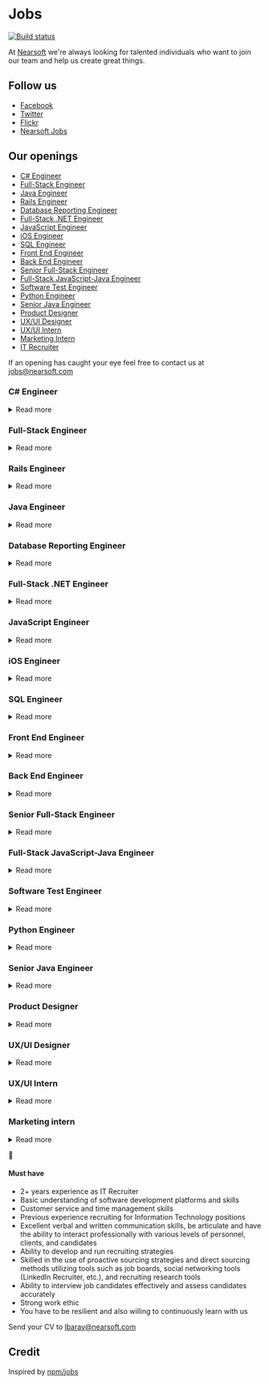 # Jobs

[![Build status](https://img.shields.io/travis/Nearsoft/jobs.svg)](https://travis-ci.org/Nearsoft/jobs)

At [Nearsoft](https://nearsoft.com) we're always looking for talented individuals who want to join our team and help us create great things.

## Follow us

* [Facebook](https://www.facebook.com/NearsoftInc)
* [Twitter](https://twitter.com/nearsoft)
* [Flickr](https://www.flickr.com/photos/nearsoft)
* [Nearsoft Jobs](http://nearsoftjobs.com)

## Our openings

<!-- yaspeller ignore:start -->

* [C# Engineer](#c-engineer)
* [Full-Stack Engineer](#full-stack-engineer)
* [Java Engineer](#java-engineer)
* [Rails Engineer](#rails-engineer)
* [Database Reporting Engineer](#database-reporting-engineer)
* [Full-Stack .NET Engineer](#full-stack-net-engineer)
* [JavaScript Engineer](#javascript-engineer)
* [iOS Engineer](#ios-engineer)
* [SQL Engineer](#sql-engineer)
* [Front End Engineer](#front-end-engineer)
* [Back End Engineer](#back-end-engineer)
* [Senior Full-Stack Engineer](#senior-full-stack-engineer)
* [Full-Stack JavaScript-Java Engineer](#full-stack-javascript-java-engineer)
* [Software Test Engineer](#software-test-engineer)
* [Python Engineer](#python-engineer)
* [Senior Java Engineer](#senior-java-engineer)
* [Product Designer](#product-designer)
* [UX/UI Designer](#uxui-designer)
* [UX/UI Intern](#uxui-intern)
* [Marketing Intern](#marketing-intern)
* [IT Recruiter](#it-recruiter)

<!-- yaspeller ignore:end -->

If an opening has caught your eye feel free to contact us at
[jobs@nearsoft.com](mailto:jobs@nearsoft.com) <!-- yaspeller ignore -->

### C# Engineer

<details><summary>Read more</summary>

📈

As a Senior C# Engineer, you will enhance our advisor technology using C#, HTML5, and CSS3.
Embrace code quality by using modern testing tools like Cucumber.
Experience the power of the cloud while using Amazon Web Services (AWS) to build out environments, run scenarios, and communicate between microservices.

#### Responsibilities

* Work with a team of software engineers delivering projects as the "go to person"
* Develop & maintain customer facing Web products and Back End services
* Writing unit tests and integration tests for max coverage
* Improve the design of the code as the product evolves
* Deploy and test code to ensure no defects
* Build out RESTful APIs and consume third-party APIs
* Work with business operations to turn requirements into technical solutions

#### Experience

* 3+ years of professional experience using C# and .NET framework
* 3+ years experience with WPF and Windows Forms
* 2+ years basic knowledge of JavaScript frameworks like, React.js, or jQuery
* HTML5 CSS, DOM traversal/manipulation, event capturing
* Familiarity with Ajax, partial page updates, and async request handling
* Experience working in an agile scrum development team
* Excellent communicator, amazing at documentation
* Knowledge of SQL Server is a plus
* Knowledge of AWS Elastic Beanstalk is a plus
* Work with some of the best and brightest in the WealthTech space, and enjoy these perks

</details>

### Full-Stack Engineer

<details><summary>Read more</summary>

📚

#### Job Description

We are looking for an experienced Full-Stack Angular/Rails engineer to work on our digital platform.
The ideal candidate needs to be able to hit the ground running in our fast-paced environment, and be comfortable to iterate quickly and push new code every day.

#### Responsibilities

* Design, develop, test, deploy, maintain and improve software and processes
* Write high quality, high-performing and well tested code
* Turn design requirements and prototypes into working applications
* Design for and deploy to cloud infrastructure
* Analyze and improve efficiency, stability, scalability and security
* Work closely with the technology and design teams
* 3+ years of work experience deploying Rails applications
* 1+ years of work experience deploying AngularJS applications

#### Skills

* Proficiency with Ruby/Rails, JavaScript/AngularJS/jQuery, HTML5, CSS/Sass, SQL/psql, AWS/Heroku, Git, Rake/Gulp/Grunt
* Deep knowledge of object-orientation, data modeling, design patterns, TDD/BDD, APIs, clean code and UX
* Analysis, profiling and optimization techniques
* Agile methodology
* Excellent communication, collaboration and documentation
* Highly motivated, adaptable and passionate learner with a strong work ethic
* Worked on medium-to-large enterprise web applications
* NoSQL, Big Data, iOS/Android
* Open-source contributions, side projects, and participation in the tech community

</details>

### Rails Engineer

<details><summary>Read more</summary>

📚

* B.S. in Computer Science or related discipline, or equivalent education plus work experience
* Strong Object-oriented programmer (e.g. Ruby, Python, Java) experience
* 3+ years building Rails-based Web applications
* Experience developing RESTful Web services
* Grasp and enthusiasm for Agile/XP development practices (e.g. TDD, Pair programming)
* Knowledge of JavaScript client-side application development (e.g. Ember.js, Backbone.js)
* Excellent communication skills, both verbal and written

#### Nice to have

* Ember.js
* Backbone.js
* Redis
* PostgreSQL
* CoffeeScript
* jQuery
* Sass
* RSpec
* Cucumber
* HTML5
* Linux/Unix familiarity

</details>

### Java Engineer

<details><summary>Read more</summary>

📚

* Strong experience with Spring
* Experience with Hibernate, RDBMS design, query optimization
* Experience with caching methods like Redis, Memcached, Ehcache
* Experience with CI/CD tools like Jenkins, CircleCI, Travis CI, etc. Setting up pipelines and managing your build process
* Skilled in analysis and design for implementation, sizing, performance tuning, and scalability
* Familiarity with Rails, Django or similar web app framework will be an added advantage

#### Preferred

* Linux, Tomcat, Dropwizard, GitHub, PostgreSQL, Ansible, Maven, Gradle
* Focused written communication skills for subsystem planning and designs
* Team spirit! Making the effort and taking pride in helping others. Supporting your work in production with our DevOps team
* Able to listen and evaluate ideas and opinions without bias and contribute to a common culture of excellence

</details>

### Database Reporting Engineer

<details><summary>Read more</summary>

⛷

#### Skills

* MongoDB Aggregation framework
* SQL Queries
* Views
* Stored Procedures
* SQL Server Integration Services packages
* CDATA tools optional but a plus
* SQL Reporting is optional as well
* JavaScript for the UI

</details>

### Full-Stack .NET Engineer

<details><summary>Read more</summary>

⛷

#### Skills

* C# and .NET ecosystem
* Node.js 8
* ES6
* Inferno.js
* Bootstrap
* Express 4
* MongoDB
* jQuery, HTML and CSS
* Great knowledge and experience in JavaScript
* Experience with Git
* Microservices architecture

</details>

### JavaScript Engineer

<details><summary>Read more</summary>

🐴

We have a vision to build relationships that drive partnerships with 20 Fortune 500 companies and train 200,000 designers and engineers by 2020.
How are we going to do it? It's all our people – we only hire the best.
We are passionate about writing code that is understandable and efficient, and teaching others to do the same.
We then live through our values. We are a community of nerds who are brilliant and curious, hard-working and accountable, kind and authentic.

Sound appealing? Learn more about us.

#### As a JavaScript Engineer, you will...

* Deliver best-in-class front-end solutions for clients using JavaScript frameworks
* Write stories (use cases, technical and functional requirements), tests and code
* Help guide clients towards effective solutions that balance technical requirements and business needs
* Participate in tech sales by providing estimates, risks, assumptions, requirements for future opportunities and participating in sales meetings
* Attend development meetings (stand-ups, kick-offs, retrospectives) and design sessions with teams and clients
* Inspire peers, future clients, our students, and the community at large by writing, speaking, screencasting, contributing to open source software, and demonstrating our collective expertise and experience

#### As a candidate, you...

* Possess strong JavaScript development and debugging skills with a deep understanding of the language behavior in Front End and Back End contexts
* Are proficient in a JavaScript UI framework (e.g., React.js, Vue.js, or AngularJS) as well as supplemental libraries for testing, routing, data management, API communication, authentication, bundling, and deployment
* Take ownership of tasks to raise questions and risks early, find creative solutions, and bring them to completion
* Have a passion for mentoring others and have the ability to communicate with a wide range of people

#### You might also...

* Have created APIs that conform to the JSON API spec or GraphQL query language
* Enjoy translating UI/UX wireframes into clean and efficient Sass/CSS
* Have interest in mobile development (e.g. Swift/iOS, Kotlin/Android, or React Native)
* Have interest in creating server-side apps or development tools with Node.js

</details>

### iOS Engineer

<details><summary>Read more</summary>

🐴

We have a vision to build relationships that drive partnerships with 20 Fortune 500 companies and train 200,000 designers and engineers by 2020.
How are we going to do it?  It's all our people – we only hire the best. We are passionate about writing stylish code and teaching others to do the same.
We then live through our values.
We are a community of Nerds who are brilliant and curious, hard-working and accountable, kind and authentic.

Sound appealing? Learn more about us.

#### As an Engineer, you will...

* Develop applications for our project and our clients
* Code-review your teammates
* Write stories (use cases, technical and functional requirements), tests and code
* Help guide clients towards effective solutions that balance technical requirements and business needs
* Attend development meetings (stand-ups, kick-offs, retrospectives) and design sessions with teams and clients
* Inspire peers, future clients, our students, and the community at large by writing, speaking, contributing to open source software, and demonstrating our collective expertise and experience

#### As a candidate, you...

* You know the core aspects of iOS development including architecture, design, configuration, the Xcode environment, Objective-C and Swift
* You have a solid knowledge of multi-threaded programming and UI concepts
* You've endured the App Store submission process
* You have excellent written and verbal communication skills
* You're friendly; strong interpersonal skills are key for success

#### You might also...

* Have created APIs that conform to the JSON API spec
* Have interest in web development (e.g. React.js, Ruby on Rails, etc.)
* Have interest in translating UI/UX wireframes into clean and efficient Sass/CSS
* Enjoy teaching others and can clearly describe complicated software to your peers
* Have a passion for speaking publicly or blogging regularly

</details>

### SQL Engineer

<details><summary>Read more</summary>

⭐️

#### Responsibilities

* Create ETL process to extract data from relational database (SQL Server primarily)
* Load and transform data into Vertica
* Develop process to extract change records from source systems
* Experience working with and parsing JSON and XML

#### Required Skills

* Strong ETL experience
* Strong SQL experience
* Strong relational database experience
* Strong verbal and written communication skills
* AWS experience

#### Desired Skills

* SQL Server T-SQL
* SQL Server Integration Services
* Vertica/PostgreSQL

</details>

### Front End Engineer

<details><summary>Read more</summary>

🏋🏻

We build the front end components of our Web app and use established practices to ensure high quality code.
We make the most of modern tools like React.js, Redux, and Sass, and we ensure our UIs work well on all screen sizes.
Some of us specialize in CSS, some in Front End infrastructure, but all of us are JavaScript proficient and Full-Stack engineers.

### Responsibilities

* Collaborate with Product Managers to iterate on the design and implementation of our product
* Build efficient and reusable front-end systems and abstractions
* Find and address performance issues
* Participate in design and code reviews
* Maintain high code coverage via unit tests and acceptance tests

### Skills

* Strong knowledge of JavaScript
* Experience with modern JavaScript libraries and tooling
* Knowledge of HTML, CSS, and related web technologies
* Strong Computer Science fundamentals
* Awareness of cross-browser compatibility issues and client-side performance considerations

</details>

### Back End Engineer

<details><summary>Read more</summary>

🏋

We are converting to a microservices based architecture from a single API. Our new architecture Python and Java on the Back End.

As a Back End engineer you will craft new functionality with a dedicated team of co-workers that will enrich our members and our partners.
As our business continues its rapid growth, you will help ensure our software is positioned to harness and accelerate our marketplace.
You will help design APIs and architecture that your colleagues will be delighted to use.
You will be involved in the planning of features at the beginning and own them through deployment and monitoring.

#### About You

* You are passionate about your craft and want to be surrounded by like-minded individuals
* You like to ship software early and often
* You care about selecting the right tool for the right job
* You design APIs and services that make difficult problems seem easy
* You collaborate well with others but are excited to own a big feature
* You value simplicity and strive to eliminate unnecessary complexity
* You have at least 5 years of professional programming experience

</details>

### Senior Full-Stack Engineer

<details><summary>Read more</summary>

🦁

This position will be responsible for defining, designing, and implementing complex, multi-tier distributed software systems throughout all phases of the software development life-cycle while providing technical oversight and guidance to team members.

#### Skills

* Develop clear, well-communicated, thoroughly tested, complete code for complex product features or sub-systems
* Advanced understanding of object-oriented design methodology and application development in Java, Spring and Spring Boot
* Advanced understanding of web technologies like HTML5, CSS3, JavaScript, Ajax, Node.js and AngularJS 2+
* Strong knowledge of Agile/Scrum methodologies, continuous integration and deployment
* Possess creative problem solving skills and excellent troubleshooting/debugging skills
* 5+ years of Full-Stack software development experience in an enterprise environment
* Extensive experience designing, and developing object oriented software utilizing Java, Spring, AngularJS and JavaScript
* Experience working with Relational Database Management Systems such as PostgreSQL
* Experience in building modern distributed applications using a microservices framework
* Broad experience with various UI architectures with the skills to extend a framework beyond what's provided out of the box

</details>

### Full-Stack JavaScript-Java Engineer

<details><summary>Read more</summary>

🌆

* Core Java Development
* JavaEE APIs
* JavaBeans
* Spring
* JSP
* JavaScript
* SQL
* PL-SQL
* Web Services development

</details>

### Software Test Engineer

<details><summary>Read more</summary>

🍽

* We build core services on the JVM using Java and Spring framework with Front End developed in AngularJS 4 and Typescript. Web Back Ends and simple middleware services are often made with Spring Boot API
* Data is stored in PostgreSQL and in MS SQL Server. We run a Mesos cluster for large-scale, distributed applications

#### About you

* You want to be part of a cross-functional team. You're curious, passionate, and enjoy tackling hard problems. You love technology and enjoy finding better ways to do things. You want to share what you discover and feel energized when you can learn from people around you. When you build software, you consider how people will use it from all angles. You take pride in carefully honing your work until it feels reliable and effortless to use
* You've been a QA Automation Engineer for at least 3 years, have made significant contributions to projects you've been a part of, and want to engineer at a global scale
* 3 years of experience in automated testing of back end service and RESTful API
* 3 years of experience in automation framework like BDD (Cucumber, Python/Java) and Selenium
* Strong working knowledge in Java, Spring framework and JSON
* 3 years of working experience with SQL databases like PostgreSQL
* 2 years of working experience in Performance testing and its analysis of back end services and APIs
* Ability to break down use cases into test cases and manage test suite
* Working experience with Git and Jenkins/TeamCity is a plus

</details>

### Python Engineer

<details><summary>Read more</summary>

👛

We're looking for Software Engineers to help us make our already awesome platform even better.
You will join our Back End Development team building new features into our RESTful API written in Python 2.7.
This API is used by our own internal React.js websites as well as serving as the primary interface for our customer's own integrations.

#### Your skills

* Software Developer (3 - 6 years preferred)
* Critical thinking
* Motivation to write and maintain quality code
* Strong communication skills
* Python, Django, MySQL, Git
* Familiarity working on distributed applications
* Familiarity with RESTful API design
* e-Commerce experience
* Experience working on SaaS products

</details>

### Senior Java Engineer

<details><summary>Read more</summary>

📦

* Be a trusted advisor: Understand and effectively communicate Java features and limitations in the context of design and development
* Help manage the design and development process, drive decisions, and coordinate efforts with teammates
* Designs are following compliance specifications and design and conduct tests
* New applications that serve existing software systems and further develop current software
* Support users by developing documentation and assistance tools
* Support continuous improvement by investigating alternatives and new technologies and presenting these for architectural review

#### What we're looking for

* 5+ years of experience with Core Java
* Recent Java 8 experience
* JUnit (unit testing)
* 5+ years of experience with SQL and NoSQL databases
* MySQL
* DynamoDB
* MongoDB (a plus)
* 3+ years of experience with Spring frameworks
* 3+ years of experience with Hibernate
* Experience with AWS services
* Experience working with an MVC architecture
* Has experience working with Agile teams (SCRUM)
* Ability to come up with accurate development estimates based on high-level business and/or technical requirements
* Object oriented analysis and design using common design patterns
* Understanding of established software development life cycles
* Excellent communication, organizational and problem-solving skills
* Enjoy working in collaboration with a team, while also possessing a strong independent work ethic
* Motivation to continuously improve their craft of software development while adhering to best practices and standards

</details>

### Product Designer

<details><summary>Read more</summary>

🌵⚡️

Nearsoft's UX Team is focused on digital product design, and we are looking for designers with experience in User Interface Design (UI), User Experience Design (UX), and Product Design to join the team.

#### Role definition

* Helping the UX team and clients to ensure the project is well defined and running smoothly
* Educating key stakeholders in the product development process
* Able to identify, solve and prevent problems to happen during the product development process
* Encourage innovation and technology best practices inside Nearsoft
* Elaborate client proposals and project estimates
* Continuously implement strategies to improve team and projects performance
* Test assumptions and measure success in projects and team strategies
* Provide user perspective to development teams to help them redefine their products
* Plan, design, test and measure UX projects
* Create user flows, wireframes and prototypes that accurately communicate product functionality
* Design high fidelity user interfaces that reflects UX findings and business objectives with feasible implementation for development teams
* Create and perform presentations that communicate design intent to both internal and external teams, and justify design value and advocate for users' needs
* Collaborate with UX researchers, designers, marketing, developers and stakeholders to produce high quality digital products
* Create and share product development content in the software industry

#### Requirements

* At least 5 years of experience leading digital products to successful outcomes
* Fluent in written and spoken English
* Experience working with startups
* Experience with Human Centered Design, Design Thinking and Design Sprint Methodology
* Samples of live digital products
* Experience using Sketch, InVision and Zeplin, or similar tools
* Experience with Multidisciplinary collaboration (engineers, designers, stakeholders, product managers)
* Proactive and with leadership skills
* Strong user interface design skills
* Experience defining, planning and measuring projects
* Indispensable: move to Hermosillo
* Availability to travel outside of Mexico

#### Portfolio

Your portfolio should contain your 5 best UI/UX projects, complemented with a short description of each and your direct contributions to it.
Make sure to include a minimum of six screens per project or one complete user flow in high resolution. File type: `jpg`, `png` or prototypes in InVision.

Send your CV and portfolio to aquijada@nearsoft.com

</details>

### UX/UI Designer

<details><summary>Read more</summary>

🌵⚡️

Nearsoft's UX Team is focused on digital product design, and we are looking for designers with experience in User Interface Design (UI), User Experience Design (UX), and Product Design to join the team.

#### Role definition

* Helping UX team and clients to ensure the project is well defined and running smoothly
* Educating Key Stakeholders in the product development process
* Able to identify, solve and prevent problems to happen during the product development process
* Encourage innovation and technology best practices inside Nearsoft
* Elaborate client proposals and project estimates
* Continuously implement strategies to improve team and projects performance
* Test assumptions and measure success in projects and team strategies
* Provide user perspective to development teams to help them redefine their products
* Plan, design, test and measure UX projects
* Create user flows, wireframes and prototypes that accurately communicate product functionality
* Design high fidelity user interfaces that reflects UX findings and business objectives with feasible implementation for development teams
* Create and perform presentations that communicate design intent to both internal and external teams, and justify design value and advocate for users' needs
* Collaborate with UX researchers, designers, marketing, developers and stakeholders to produce high quality digital products
* Create and share product development content in the software industry

#### Requirements

* At least 5 years of experience designing digital products
* Experience leading digital projects
* Fluent in written and spoken English
* Experience with Human Centered Design, Design Thinking and Design Sprint Methodology
* Samples of Live digital projects
* Experience using Sketch, InVision and Zeplin or similar tools
* Experience with Multidisciplinary collaboration (Engineers, designers, marketers, stakeholders, product managers)
* Proactive and Leadership skills
* Strong Visual Design skills
* Understand modern web and mobile environments such as HTML, CSS, Android UI, and iOS UI, as well as how the technologies of each can be used to further enhance the overall experience
* Location: Hermosillo
* Availability to travel outside Mexico

#### Nice to have

* SEO and Google analytics skills
* Conference speaker
* Front End knowledge
* Include a brief description of the project, design and UX process

#### Portfolio

Your portfolio should have your 5 best UI/UX projects, complemented with a short description of each and your direct contributions to it.
Make sure to include a minimum of six screens per project or one complete user flow in high resolution. File type: `jpg`, `png` or prototypes in InVision.

Send your CV and portfolio to aquijada@nearsoft.com

</details>

### UX/UI Intern

<details><summary>Read more</summary>

🌵⚡️

Nearsoft's UX Team is focused on digital product design, and we are looking for a passionate, energetic design intern to join us in a long-term engagement.

#### Role definition

* Recruiting users and researching how they interact with their products
* Conducting user testing for in-progress projects so we can have data that informs our design strategy for those initiatives
* Working on the visual design for applications which could be anything from a simple consumer app to a complex professional content creation tool
* Implementing aspects of our UI style guide for one or more of our client products
* Helping to shape our team by injecting new and interesting ideas, methodologies, and processes for us to discuss and possibly adopt

#### Requirements

* Pursuing or a recent graduate with Bachelor's and/or Master's Degree in Graphic Design, Digital Design, Product Application Design or related field
* Fluent in English (writing and speaking)
* Researching users and designing meaningful experiences for them on any platforms
* Storytelling skills and a natural communicator
* Quick-witted, efficient and flexible in the way that you work and can turn on a dime as projects change and pivot
* Your career may just be starting, but a compelling and varied portfolio is important for us to see.
Show us beautiful, contemporary visual design; detailed and thoughtful wireframes; careful and thorough research; novel and varied ways of telling stories
* Experience with Adobe Creative Cloud, Sketch, Zeplin, InVision
* Location: Hermosillo

#### Minimum skills required

* Currently enrolled in a Bachelor's degree, preferably in a design-related field (0-2 years)
* Fluent in English (writing and speaking)
* Demonstrated proficiency with Sketch and/or the Adobe Suite
* Quickly visualize and prototype ideas to communicate designs
* Quick learner, excellent problem-solving skills, visionary
* Please submit a portfolio that demonstrates designs for web/mobile

#### Nice to have

* Familiarity with HTML and CSS

#### Portfolio

Your portfolio should contain your 5 best UI/UX projects, complemented with a short description of each and your direct contributions to it.
Make sure to include a minimum of six screens per project or one complete user flow in high resolution. File type: `jpg`, `png` or prototypes in InVision.

Send your CV and portfolio to aquijada@nearsoft.com

</details>

### Marketing intern

<details><summary>Read more</summary>

🌵⚡️

Join the Business Development team at Nearsoft and gain hands-on marketing experience. Nearsoft is a software development company. We help our clients grow their development teams and power up the user experience of their products. We are looking for a passionate and energetic marketing intern to join the Business Development team in a long-term engagement. 

#### Your tasks as a Marketing intern may include

Works closely with the marketing team on developing, implementing, and executing marketing initiatives and activities for the company,
Designing and executing marketing campaigns 
Collecting quantitative and qualitative data from marketing campaigns
Performing market analysis and research on competition
Assist in the creation, and distribution of content marketing strategy
Support the marketing team build a pipeline for prospective clients

#### Qualifications 

Currently enrolled in a Bachelor’s degree, preferably Marketing, Business Administration or International Business. 
Written, verbal and storytelling skills are outstanding and a natural communicator.
Experience with analytics and data analysis 
Fluent in English (Writing and speaking)

#### Nice to have

Knowledge of Google Analytics 
Familiarity with social media
Experience in creating and distributing content (blog post, youtube, social networks, etc.)
Know-how to design advertising campaign 

Send your CV to aquijada@nearsoft.com

</details>


🚀

#### Must have

* 2+ years experience as IT Recruiter
* Basic understanding of software development platforms and skills
* Customer service and time management skills
* Previous experience recruiting for Information Technology positions
* Excellent verbal and written communication skills, be articulate and have the ability to interact professionally with various levels of personnel, clients, and candidates
* Ability to develop and run recruiting strategies
* Skilled in the use of proactive sourcing strategies and direct sourcing methods utilizing tools such as job boards, social networking tools (LinkedIn Recruiter, etc.), and recruiting research tools
* Ability to interview job candidates effectively and assess candidates accurately
* Strong work ethic
* You have to be resilient and also willing to continuously learn with us

Send your CV to lbaray@nearsoft.com

</details>

## Credit

Inspired by [npm/jobs](https://github.com/npm/jobs)
